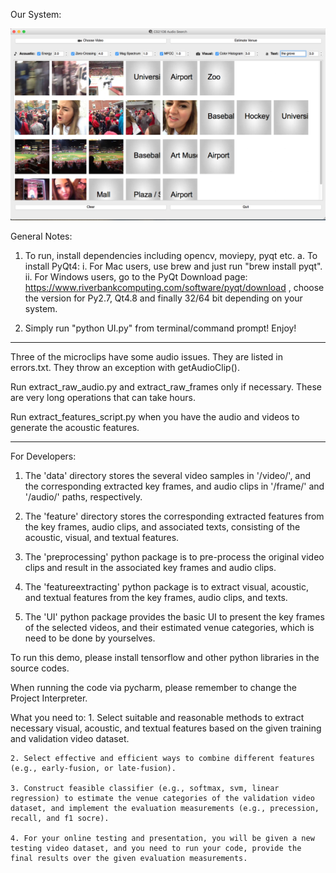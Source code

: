 Our System:

![Venue Classifier](https://github.com/bingoyahoo/cs2108assignment2/blob/master/Latest%20Screenshot.png)


General Notes:

1. To run, install dependencies including opencv, moviepy, pyqt etc.
a. To install PyQt4: 
		i. For Mac users, use brew and just run "brew install pyqt". 
		ii. For Windows users, go to the PyQt Download page: https://www.riverbankcomputing.com/software/pyqt/download , choose the version for Py2.7, Qt4.8 and finally 32/64 bit depending on your system.

2. Simply run "python UI.py" from terminal/command prompt! Enjoy!

------------------------------------------------------------------------------------------------
Three of the microclips have some audio issues. They are listed in
errors.txt. They throw an exception with getAudioClip().

Run extract_raw_audio.py and extract_raw_frames only if necessary. These
are very long operations that can take hours. 

Run extract_features_script.py when you have the audio and videos to
generate the acoustic features.

------------------------------------------------------------------------------------------------
For Developers:
1. The 'data' directory stores the several video samples in '/video/', and the corresponding extracted key frames, and audio clips in '/frame/' and '/audio/' paths, respectively.

2. The 'feature' directory stores the corresponding extracted features from the key frames, audio clips, and associated texts, consisting of the acoustic, visual, and textual features.

3. The 'preprocessing' python package is to pre-process the original video clips and result in the associated key frames and audio clips.

4. The 'featureextracting' python package is to extract visual, acoustic, and textual features from the key frames, audio clips, and texts.

5. The 'UI' python package provides the basic UI to present the key frames of the selected videos, and their estimated venue categories, which is need to be done by yourselves.

To run this demo, please install tensorflow and other python libraries in the source codes.


When running the code via pycharm, please remember to change the Project Interpreter.

What you need to:
    1. Select suitable and reasonable methods to extract necessary visual, acoustic, and textual features based on the given training and validation video dataset.

    2. Select effective and efficient ways to combine different features (e.g., early-fusion, or late-fusion).

    3. Construct feasible classifier (e.g., softmax, svm, linear regression) to estimate the venue categories of the validation video dataset, and implement the evaluation measurements (e.g., precession, recall, and f1 socre).

    4. For your online testing and presentation, you will be given a new testing video dataset, and you need to run your code, provide the final results over the given evaluation measurements.